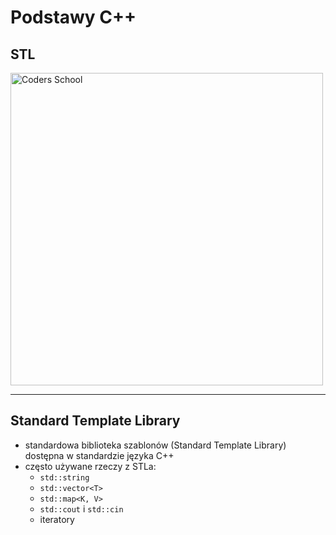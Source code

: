 <!-- .slide: data-background="#111111" -->

# Podstawy C++

## STL

<a href="https://coders.school">
    <img width="500" src="../img/coders_school_logo.png" alt="Coders School" class="plain">
</a>

___

## Standard Template Library

* <!-- .element: class="fragment fade-in" --> standardowa biblioteka szablonów (Standard Template Library) dostępna w standardzie języka C++
* <!-- .element: class="fragment fade-in" --> często używane rzeczy z STLa:
  * `std::string`
  * `std::vector<T>`
  * `std::map<K, V>`
  * `std::cout` i `std::cin`
  * iteratory
